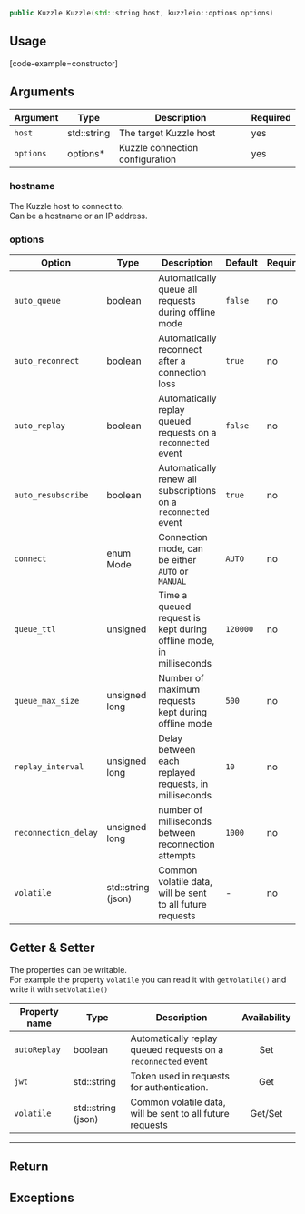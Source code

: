 ```cpp
public Kuzzle Kuzzle(std::string host, kuzzleio::options options)
```

## Usage

[code-example=constructor]

## Arguments

| Argument | Type | Description | Required |
|--------|------|-------------|------------ |
| `host` | std::string | The target Kuzzle host  | yes |
| `options` | options* | Kuzzle connection configuration | yes |

### hostname

The Kuzzle host to connect to.  
Can be a hostname or an IP address.

### options

| Option | Type | Description | Default | Required |
|---------------|---------|----------------------------------------|---------|---------|
| `auto_queue` | boolean | Automatically queue all requests during offline mode | `false` | no |
| `auto_reconnect` | boolean | Automatically reconnect after a connection loss | `true` | no |
| `auto_replay` | boolean | Automatically replay queued requests on a `reconnected` event | `false` | no |
| `auto_resubscribe` | boolean | Automatically renew all subscriptions on a `reconnected` event | `true` | no |
| `connect` | enum Mode | Connection mode, can be either `AUTO` or `MANUAL` | `AUTO` | no |
| `queue_ttl` | unsigned | Time a queued request is kept during offline mode, in milliseconds | `120000` | no |
| `queue_max_size` | unsigned long | Number of maximum requests kept during offline mode | `500` | no |
| `replay_interval` | unsigned long | Delay between each replayed requests, in milliseconds | `10` | no |
| `reconnection_delay` | unsigned long | number of milliseconds between reconnection attempts | `1000` | no |
| `volatile` | std::string (json) | Common volatile data, will be sent to all future requests | - | no |

## Getter & Setter

The properties can be writable.  
For example the property `volatile` you can read it with `getVolatile()` and write it with `setVolatile()`

| Property name | Type | Description | Availability |
|---------------|------|-------------|:---------:|
| `autoReplay` | boolean | Automatically replay queued requests on a `reconnected` event | Set |
| `jwt` | std::string | Token used in requests for authentication. | Get |
| `volatile` | std::string (json) | Common volatile data, will be sent to all future requests | Get/Set |

---

## Return

## Exceptions
